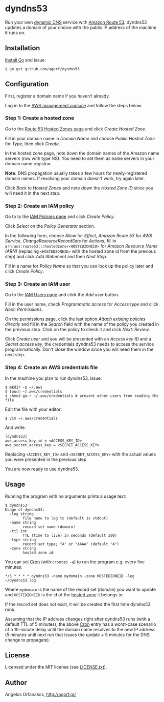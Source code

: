 # dyndns53

Run your own [dynamic DNS][] service with [Amazon Route 53][]. dyndns53 updates
a domain of your choice with the public IP address of the machine it runs on.

[dynamic DNS]: https://en.wikipedia.org/wiki/Dynamic_DNS
[Amazon Route 53]: https://aws.amazon.com/route53/

## Installation

[Install Go][] and issue:

    $ go get github.com/agorf/dyndns53

[Install Go]: https://golang.org/doc/install

## Configuration

First, register a domain name if you haven't already.

Log in to the [AWS management console][] and follow the steps below.

[AWS management console]: https://console.aws.amazon.com/

### Step 1: Create a hosted zone

Go to the [Route 53 Hosted Zones page][] and click _Create Hosted Zone_.

Fill in your domain name in _Domain Name_ and choose _Public Hosted Zone_ for
_Type_, then click _Create_.

In the hosted zone page, note down the domain names of the Amazon name servers
(row with type NS). You need to set them as name servers in your domain name
registrar.

**Note:** DNS propagation usually takes a few hours for newly-registered
domain names. If resolving your domain doesn't work, try again later.

Click _Back to Hosted Zones_ and note down the _Hosted Zone ID_ since you will
need it in the next step.

[Route 53 Hosted Zones page]: https://console.aws.amazon.com/route53/home#hosted-zones:

### Step 2: Create an IAM policy

Go to to the [IAM Policies page][] and click _Create Policy_.

Click _Select_ on the _Policy Generator_ section.

In the following form, choose _Allow_ for _Effect_, _Amazon Route 53_ for _AWS
Service_, _ChangeResourceRecordSets_ for _Actions_, fill in
`arn:aws:route53:::hostedzone/<HOSTEDZONEID>` for _Amazon Resource Name (ARN)_
(replacing `<HOSTEDZONEID>` with the hosted zone id from the previous step) and
click _Add Statement_ and then _Next Step_.

Fill in a name for _Policy Name_ so that you can look up the policy later and
click _Create Policy_.

[IAM Policies page]: https://console.aws.amazon.com/iam/home#/policies

### Step 3: Create an IAM user

Go to the [IAM Users page][] and click the _Add user_ button.

Fill in the user name, check _Programmatic access_ for _Access type_ and click
_Next: Permissions_.

On the permissions page, click the last option _Attach existing policies
directly_ and fill in the _Search_ field with the name of the policy you created
in the previous step. Click on the policy to check it and click _Next: Review_.

Click _Create user_ and you will be presented with an _Access key ID_ and a
_Secret access key_, the credentials dyndns53 needs to access the service
programmatically. Don't close the window since you will need them in the next
step.

[IAM Users page]: https://console.aws.amazon.com/iam/home#/users

### Step 4: Create an AWS credentials file

In the machine you plan to run dyndns53, issue:

    $ mkdir -p ~/.aws
    $ touch ~/.aws/credentials
    $ chmod go-r ~/.aws/credentials # prevent other users from reading the file

Edit the file with your editor:

    $ vim ~/.aws/credentials

And write:

    [dyndns53]
    aws_access_key_id = <ACCESS_KEY_ID>
    aws_secret_access_key = <SECRET_ACCESS_KEY>

Replacing `<ACCESS_KEY_ID>` and `<SECRET_ACCESS_KEY>` with the actual values you
were presented in the previous step.

You are now ready to use dyndns53.

## Usage

Running the program with no arguments prints a usage text:

    $ dyndns53
    Usage of dyndns53:
      -log string
            file name to log to (default is stdout)
      -name string
            record set name (domain)
      -ttl int
            TTL (time to live) in seconds (default 300)
      -type string
            record set type; "A" or "AAAA" (default "A")
      -zone string
            hosted zone id

You can set [Cron][] (with `crontab -e`) to run the program e.g. every five
minutes:

    */5 * * * * dyndns53 -name mydomain -zone HOSTEDZONEID -log ~/dyndns53.log

Where `mydomain` is the name of the record set (domain) you want to update and
`HOSTEDZONEID` is the id of the [hosted zone][] it belongs to.

If the record set does not exist, it will be created the first time dyndns53
runs.

Assuming that the IP address changes right after dyndns53 runs (with a default
TTL of 5 minutes), the above [Cron][] entry has a worst-case scenario of a
10-minute delay until the domain name resolves to the new IP address (5 minutes
until next run that issues the update + 5 minutes for the DNS change to
propagate).

[Cron]: https://en.wikipedia.org/wiki/Cron
[hosted zone]: http://docs.aws.amazon.com/Route53/latest/DeveloperGuide/ListInfoOnHostedZone.html

## License

Licensed under the MIT license (see [LICENSE.txt][]).

[LICENSE.txt]: https://github.com/agorf/dyndns53/blob/master/LICENSE.txt

## Author

Angelos Orfanakos, http://agorf.gr/
